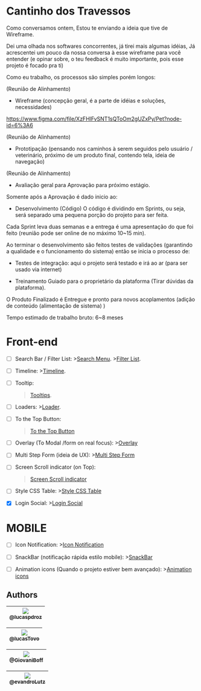 # Cantinho dos Travessos

Como conversamos ontem,
Estou te enviando a ideia que tive de Wireframe.

Dei uma olhada nos softwares concorrentes, já tirei mais algumas idéias,
Já acrescentei um pouco da nossa conversa à esse wireframe para você entender (e opinar sobre, o teu feedback é muito importante, pois esse projeto é focado pra ti)

Como eu trabalho, os processos são simples porém longos:

(Reunião de Alinhamento) 
- Wireframe (concepção geral, é a parte de idéias e soluções, necessidades)

https://www.figma.com/file/XzFHlFvSNT1sQToOm2gUZxPy/Pet?node-id=6%3A6  

(Reunião de Alinhamento)    
- Prototipação (pensando nos caminhos à serem seguidos pelo usuário / veterinário, próximo de um produto final, contendo tela, ideia de navegação) 

(Reunião de Alinhamento)  
- Avaliação geral para Aprovação para próximo estágio.

Somente após a Aprovação é dado inicio ao:

- Desenvolvimento (Código)
O código é dividindo em Sprints, ou seja, será separado uma pequena porção do projeto para ser feita.

Cada Sprint leva duas semanas e a entrega é uma apresentação do que foi feito 
(reunião pode ser online de no máximo 10~15 min).

Ao terminar o desenvolvimento são feitos testes de validações (garantindo a qualidade e o funcionamento do sistema) então se inicia o processo de:
- Testes de integração: aqui o projeto será testado e irá ao ar (para ser usado via internet)

- Treinamento Guiado para o proprietário da plataforma (Tirar dúvidas da plataforma).

O Produto Finalizado é Entregue e pronto para novos acoplamentos (adição de conteúdo (alimentação de sistema) )

Tempo estimado de trabalho bruto: 6~8 meses

# Front-end
  
- [ ] Search Bar / Filter List:
       >[Search Menu](https://www.w3schools.com/howto/howto_js_search_menu.asp). 
       >[Filter List](https://www.w3schools.com/howto/howto_js_filter_lists.asp). 

- [ ] Timeline:
       >[Timeline](https://www.w3schools.com/howto/howto_css_timeline.asp).

- [ ]  Tooltip:
      >[Tooltips](https://www.w3schools.com/howto/howto_css_tooltip.asp).

- [ ] Loaders:
      >[Loader](https://www.w3schools.com/howto/howto_css_loader.asp).

 - [ ] To the Top Button:
      >[To the Top Button](https://www.w3schools.com/howto/howto_js_scroll_to_top.asp)

- [ ] Overlay (To Modal /form on real focus):
      >[Overlay](https://www.w3schools.com/howto/howto_css_overlay.asp)

- [ ] Multi Step Form (ideia de UX):
      >[Multi Step Form](https://www.w3schools.com/howto/howto_js_form_steps.asp)

 - [ ] Screen Scroll indicator (on Top):
      >[Screen Scroll indicator](https://www.w3schools.com/howto/howto_js_scroll_indicator.asp)

- [ ] Style CSS Table:
      >[Style CSS Table](https://www.w3schools.com/howto/tryit.asp?filename=tryhow_css_table_zebra)

- [x] Login Social:
      >[Login Social](https://www.w3schools.com/howto/howto_css_social_login.asp)


# MOBILE
- [ ] Icon Notification:
      >[Icon Notification](https://www.w3schools.com/howto/howto_css_notification_button.asp)

- [ ] SnackBar (notificação rápida estilo mobile):
      >[SnackBar](https://www.w3schools.com/howto/howto_js_snackbar.asp)

- [ ] Animation icons (Quando o projeto estiver bem avançado):
      >[Animation icons](https://www.w3schools.com/howto/howto_js_animate_icons.asp)


## Authors
|[<img src="https://avatars2.githubusercontent.com/u/17989796?s=460&v=4"><br><sub>@lucaspdroz</sub>](https://github.com/lucaspdroz) |
| :---: |

|[<img src="https://avatars2.githubusercontent.com/u/42346794?s=460&v=4"><br><sub>@lucasTovo</sub>](https://github.com/lucasTovo) |
| :---: |

|[<img src="https://avatars3.githubusercontent.com/u/42684243?s=460&v=4"><br><sub>@GiovaniBoff</sub>](https://github.com/GiovaniBoff) |
| :---: |

|[<img src="https://avatars3.githubusercontent.com/u/48337261?s=460&v=4"><br><sub>@evandroLutz</sub>](https://github.com/evandroLutz) |
| :---: |
